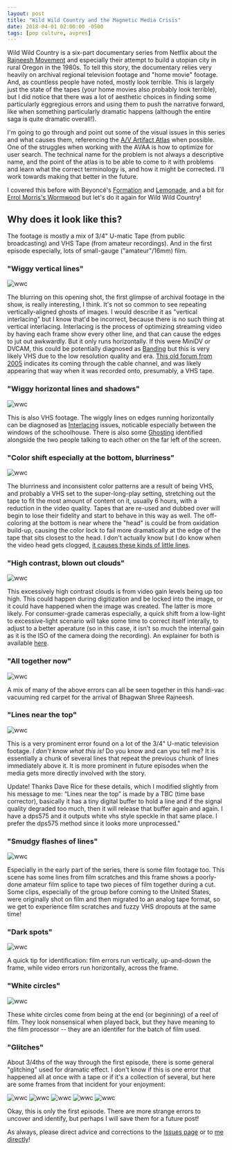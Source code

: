 ```yaml
---
layout: post
title: "Wild Wild Country and the Magnetic Media Crisis"
date: 2018-04-01 02:00:00 -0500
tags: [pop culture, avpres]
---
```


Wild Wild Country is a six-part documentary series from Netflix about the [Rajneesh Movement](https://en.wikipedia.org/wiki/Rajneeshpuram) and especially their attempt to build a utopian city in rural Oregon in the 1980s. To tell this story, the documentary relies very heavily on archival regional television footage and "home movie" footage. And, as countless people have noted, mostly look terrible. This is largely just the state of the tapes (your home movies also probably look terrible), but I did notice that there was a lot of aesthetic choices in finding some particularly eggregious errors and using them to push the narrative forward, like when something particularly dramatic happens (although the entire saga is quite dramatic overall!). 

I'm going to go through and point out some of the visual issues in this series and what causes them, referencing the [A/V Artifact Atlas](https://bavc.github.io/avaa/) when possible. One of the struggles when working with the AVAA is how to optimize for user search. The technical name for the problem is not always a descriptive name, and the point of the atlas is to be able to come to it with problems and learn what the correct terminology is, and how it might be corrected. I'll work towards making that better in the future.

I covered this before with Beyoncé's [Formation](http://bits.ashleyblewer.com/blog/2016/02/08/format-ion-video-playback-errors-in-beyonces-latest-music-video/) and [Lemonade](http://bits.ashleyblewer.com/blog/2016/04/29/lemonade/), and a bit for [Errol Morris's Wormwood](http://bits.ashleyblewer.com/blog/2017/12/28/errol-morris-wormwood-aspect-ratios/) but let's do it again for Wild Wild Country!

## Why does it look like this?

The footage is mostly a mix of 3/4" U-matic Tape (from public broadcasting) and VHS Tape (from amateur recordings). And in the first episode especially, lots of small-gauge ("amateur"/16mm) film.

### "Wiggy vertical lines"

![wwc](/images/wwc/1.jpg) 

The blurring on this opening shot, the first glimpse of archival footage in the show, is really interesting, I think. It's not so common to see repeating vertically-aligned ghosts of images. I would describe it as "vertical interlacing" but I know that'd be incorrect, because there is no such thing at vertical interlacing. Interlacing is the process of optimizing streaming video by having each frame show every other line, and that can cause the edges to jut out awkwardly. But it only runs horizontally. If this were MiniDV or DVCAM, this could be potentially diagnosed as [Banding](https://bavc.github.io/avaa/artifacts/head_clog_banding.html) but this is very likely VHS due to the low resolution quality and era. [This old forum from 2005](http://www.dslreports.com/forum/r14881779-Vertical-Interlacing) indicates its coming through the cable channel, and was likely appearing that way when it was recorded onto, presumably, a VHS tape.

### "Wiggy horizontal lines and shadows"

![wwc](/images/wwc/2.jpg) 

This is also VHS footage. The wiggly lines on edges running horizontally can be diagnosed as [Interlacing](https://en.wikipedia.org/wiki/Interlaced_video) issues, noticable especially between the windows of the schoolhouse. There is also some [Ghosting](https://bavc.github.io/avaa/artifacts/ghost.html) identified alongside the two people talking to each other on the far left of the screen.

### "Color shift especially at the bottom, blurriness"

![wwc](/images/wwc/3.jpg) 

The blurriness and inconsistent color patterns are a result of being VHS, and probably a VHS set to the super-long-play setting, stretching out the tape to fit the most amount of content on it, usually 6 hours, with a reduction in the video quality. Tapes that are re-used and dubbed over will begin to lose their fidelity and start to behave in this way as well. The off-coloring at the bottom is near where the "head" is could be from oxidation build-up, causing the color lock to fail more dramatically at the edge of the tape that sits closest to the head. I don't actually know but I do know when the video head gets clogged, [it causes these kinds of little lines](https://bavc.github.io/avaa/artifacts/video_head_clog.html).

### "High contrast, blown out clouds"

![wwc](/images/wwc/4.jpg) 

This excessively high contrast clouds is from video gain levels being up too high. This could happen during digitization and be locked into the image, or it could have happened when the image was created. The latter is more likely. For consumer-grade cameras especially, a quick shift from a low-light to excessive-light scenario will take some time to correct itself interally, to adjust to a better aperature (so in this case, it isn't so much the internal gain as it is the ISO of the camera doing the recording). An explainer for both is available [here](https://www.videouniversity.com/articles/what-is-the-difference-between-gain-and-iso/).

### "All together now"

![wwc](/images/wwc/5.jpg) 

A mix of many of the above errors can all be seen together in this handi-vac vacuuming red carpet for the arrival of Bhagwan Shree Rajneesh.

### "Lines near the top"

![wwc](/images/wwc/6.jpg) 

This is a very prominent error found on a lot of the 3/4" U-matic television footage. *I don't know what this is!* Do you know and can you tell me? It is essentially a chunk of several lines that repeat the previous chunk of lines immediately above it. It is more prominent in future episodes when the media gets more directly involved with the story.

Update! Thanks Dave Rice for these details, which I modified slightly from his message to me: “Lines near the top” is made by a TBC (time base corrector), basically it has a tiny digital buffer to hold a line and if the signal quality degraded too much, then it will release that buffer again and again. I have a dps575 and it outputs white vhs style speckle in that same place. I prefer the dps575 method since it looks more unprocessed."

### "Smudgy flashes of lines"

![wwc](/images/wwc/7.jpg) 

Especially in the early part of the series, there is some film footage too. This scene has some lines from film scratches and this frame shows a poorly-done amateur film splice to tape two pieces of film together during a cut. Some clips, especially of the group before coming to the United States, were originally shot on film and then migrated to an analog tape format, so we get to experience film scratches and fuzzy VHS dropouts at the same time!

### "Dark spots"

![wwc](/images/wwc/8.jpg) 

A quick tip for identification: film errors run vertically, up-and-down the frame, while video errors run horizontally, across the frame. 

### "White circles"

![wwc](/images/wwc/9.jpg) 

These white circles come from being at the end (or beginning) of a reel of film. They look nonsensical when played back, but they have meaning to the film processor -- they are an identifer for the batch of film used.

### "Glitches"

About 3/4ths of the way through the first episode, there is some general "glitching" used for dramatic effect. I don't know if this is one error that happened all at once with a tape or if it's a collection of several, but here are some frames from that incident for your enjoyment:

![wwc](/images/wwc/10.jpg) 
![wwc](/images/wwc/11.jpg) 
![wwc](/images/wwc/12.jpg) 
![wwc](/images/wwc/13.jpg) 
![wwc](/images/wwc/14.jpg) 


Okay, this is only the first episode. There are more strange errors to uncover and identify, but perhaps I will save them for a future post!

As always, please direct advice and corrections to the [Issues page](https://github.com/ablwr/ablwr.github.io/issues) or to [me directly](https://www.twitter.com/ablwr)!


